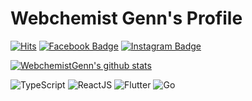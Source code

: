 # Webchemist Genn's Profile

[![Hits](https://hits.seeyoufarm.com/api/count/incr/badge.svg?url=https%3A%2F%2Fgithub.com%2FWebchemistGenn%2Fhit-counter)](https://hits.seeyoufarm.com)
[![Facebook Badge](https://img.shields.io/badge/-Facebook-1877f2?style=round-square&logo=facebook&logoColor=white&link=https://www.facebook.com/webchemist.yoon/)](https://www.facebook.com/webchemist.yoon/)
[![Instagram Badge](https://img.shields.io/badge/-Instagram-e4405f?style=round-square&logo=instagram&logoColor=white&link=https://www.instagram.com/webchemist_genn/)](https://www.instagram.com/webchemist_genn/)

[![WebchemistGenn's github stats](https://github-readme-stats.vercel.app/api?username=WebchemistGenn&show_icons=true&hide=["issues"])](https://github.com/WebchemistGenn)

![TypeScript](https://img.shields.io/badge/-TypeScript-000?style=flat&logo=typescript&logoColor=007ACC)
![ReactJS](https://img.shields.io/badge/-React-000?style=flat&logo=react&logoColor=61DAFB)
![Flutter](https://img.shields.io/badge/-Flutter-000?style=flat&logo=flutter&logoColor=29B6F6)
![Go](https://img.shields.io/badge/-Go-000?style=flat&logo=go&logoColor=00ADD8)

<!-- [![Linkedin Badge](https://img.shields.io/badge/-LinkedIn-blue?style=round-square&logo=Linkedin&logoColor=white&link=https://www.linkedin.com/in/wonyoul-yoon-137440186/)](https://www.linkedin.com/in/wonyoul-yoon-137440186/) -->

